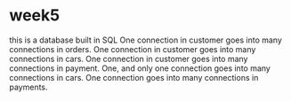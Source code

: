 # week5
this is a database built in SQL
One connection in customer goes into many connections in orders.
One connection in customer goes into many connections in cars.
One connection in customer goes into many connections in payment.
One, and only one connection goes into many connections in cars.
One connection goes into many connections in payments.
